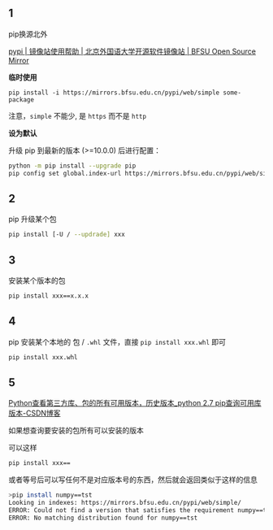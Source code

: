 ## 1

pip换源北外

[pypi | 镜像站使用帮助 | 北京外国语大学开源软件镜像站 | BFSU Open Source Mirror](https://mirrors.bfsu.edu.cn/help/pypi/)

**临时使用**

```
pip install -i https://mirrors.bfsu.edu.cn/pypi/web/simple some-package
```

注意，`simple` 不能少, 是 `https` 而不是 `http`

**设为默认**

升级 pip 到最新的版本 (>=10.0.0) 后进行配置：

```bash
python -m pip install --upgrade pip
pip config set global.index-url https://mirrors.bfsu.edu.cn/pypi/web/simple
```

## 2

pip 升级某个包

```bash
pip install [-U / --updrade] xxx
```

## 3

安装某个版本的包

```bash
pip install xxx==x.x.x
```

## 4

pip 安装某个本地的 包 / `.whl` 文件，直接 `pip install xxx.whl` 即可

```bash
pip install xxx.whl
```

## 5

[Python查看第三方库、包的所有可用版本，历史版本_python 2.7 pip查询可用库版本-CSDN博客](https://blog.csdn.net/u011519550/article/details/88890382)

如果想查询要安装的包所有可以安装的版本

可以这样

```bash
pip install xxx==
```

或者等号后可以写任何不是对应版本号的东西，然后就会返回类似于这样的信息

```bash
>pip install numpy==tst
Looking in indexes: https://mirrors.bfsu.edu.cn/pypi/web/simple/
ERROR: Could not find a version that satisfies the requirement numpy==tst (from versions: 1.3.0, 1.4.1, 1.5.0, 1.5.1, 1.6.0, 1.6.1, 1.6.2, 1.7.0, 1.7.1, 1.7.2, 1.8.0, 1.8.1, 1.8.2, 1.9.0, 1.9.1, 1.9.2, 1.9.3, 1.10.0.post2, 1.10.1, 1.10.2, 1.10.4, 1.11.0, 1.11.1, 1.11.2, 1.11.3, 1.12.0, 1.12.1, 1.13.0, 1.13.1, 1.13.3, 1.14.0, 1.14.1, 1.14.2, 1.14.3, 1.14.4, 1.14.5, 1.14.6, 1.15.0, 1.15.1, 1.15.2, 1.15.3, 1.15.4, 1.16.0, 1.16.1, 1.16.2, 1.16.3, 1.16.4, 1.16.5, 1.16.6, 1.17.0, 1.17.1, 1.17.2, 1.17.3, 1.17.4, 1.17.5, 1.18.0, 1.18.1, 1.18.2, 1.18.3, 1.18.4, 1.18.5, 1.19.0, 1.19.1, 1.19.2, 1.19.3, 1.19.4, 1.19.5, 1.20.0, 1.20.1, 1.20.2, 1.20.3, 1.21.0, 1.21.1, 1.21.2, 1.21.3, 1.21.4, 1.21.5, 1.21.6, 1.22.0, 1.22.1, 1.22.2, 1.22.3, 1.22.4, 1.23.0rc1, 1.23.0rc2, 1.23.0rc3, 1.23.0, 1.23.1, 1.23.2, 1.23.3, 1.23.4, 1.23.5, 1.24.0rc1, 1.24.0rc2, 1.24.0, 1.24.1, 1.24.2, 1.24.3, 1.24.4, 1.25.0rc1, 1.25.0, 1.25.1, 1.25.2, 1.26.0b1, 1.26.0rc1, 1.26.0)
ERROR: No matching distribution found for numpy==tst
```

